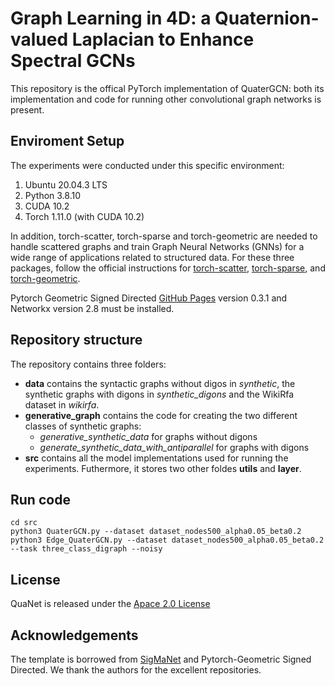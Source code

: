 # Graph Learning in 4D: a Quaternion-valued Laplacian to Enhance Spectral GCNs

This repository is the offical PyTorch implementation of QuaterGCN: both its implementation and code for running other convolutional graph networks is present.

## Enviroment Setup
The experiments were conducted under this specific environment:

1. Ubuntu 20.04.3 LTS
2. Python 3.8.10
3. CUDA 10.2
4. Torch 1.11.0 (with CUDA 10.2)


In addition, torch-scatter, torch-sparse and torch-geometric are needed to handle scattered graphs and train Graph Neural Networks (GNNs) for a wide range of applications related to structured data. For these three packages, follow the official instructions for [torch-scatter](https://github.com/rusty1s/pytorch_scatter), [torch-sparse](https://github.com/rusty1s/pytorch_sparse), and [torch-geometric](https://pytorch-geometric.readthedocs.io/en/latest/notes/installation.html).

Pytorch Geometric Signed Directed [GitHub Pages](https://github.com/SherylHYX/pytorch_geometric_signed_directed) version 0.3.1 and Networkx version 2.8 must be installed.

## Repository structure

The repository contains three folders:
- **data** contains the syntactic graphs without digos in *synthetic*, the synthetic graphs with digons in *synthetic_digons* and the WikiRfa dataset in *wikirfa*.
- **generative_graph** contains the code for creating the two different classes of synthetic graphs:
   -  *generative_synthetic_data* for graphs without digons
   -  *generate_synthetic_data_with_antiparallel* for graphs with digons 
- **src** contains all the model implementations used for running the experiments. Futhermore, it stores two other foldes **utils** and **layer**.

## Run code

```
cd src
python3 QuaterGCN.py --dataset dataset_nodes500_alpha0.05_beta0.2
python3 Edge_QuaterGCN.py --dataset dataset_nodes500_alpha0.05_beta0.2 --task three_class_digraph --noisy
```


## License

QuaNet is released under the [Apace 2.0 License](https://choosealicense.com/licenses/mit/)

## Acknowledgements

The template is borrowed from [SigMaNet](https://github.com/Stefa1994/SigMaNet) and Pytorch-Geometric Signed Directed. We thank the authors for the excellent repositories.
